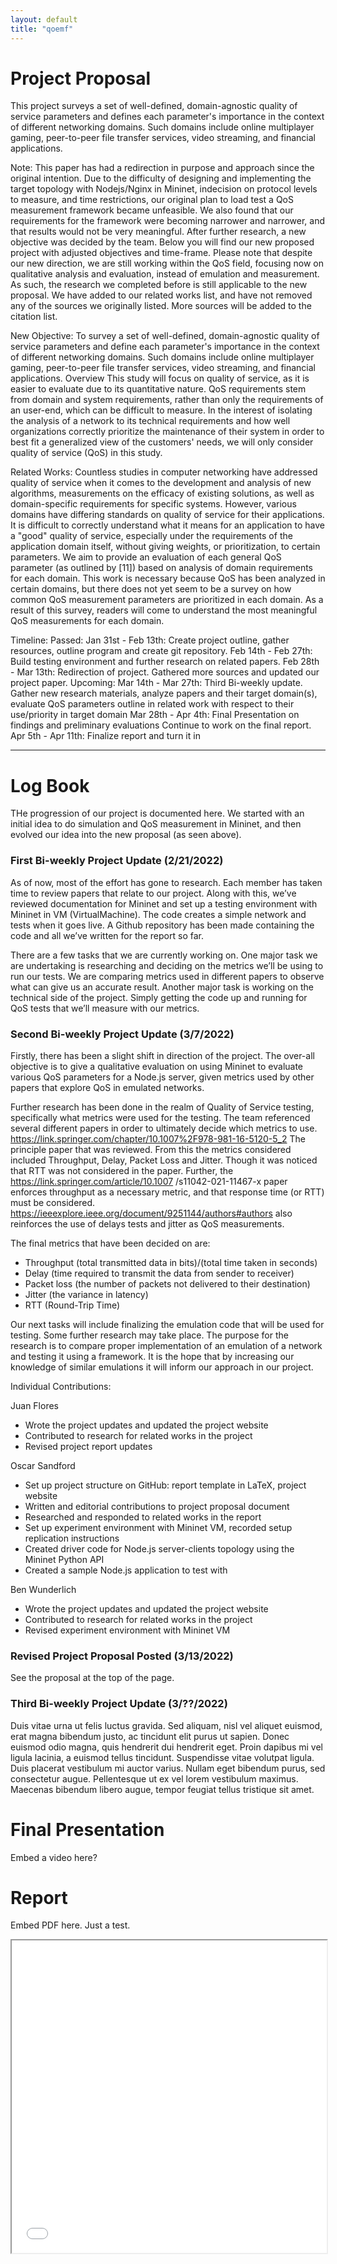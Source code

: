 ```yaml
---
layout: default
title: "qoemf"
---
```


# Project Proposal

This project surveys a set of well-defined, domain-agnostic quality of service parameters and defines each parameter's importance in the context of different networking domains. Such 
domains include online multiplayer gaming, peer-to-peer file transfer services, video streaming, and financial applications. 

Note: 
This paper has had a redirection in purpose and approach since the original intention.  Due to the difficulty of designing and implementing the target topology with Nodejs/Nginx in 
Mininet, indecision on protocol levels to measure, and time restrictions, our original plan to load test a QoS measurement framework became unfeasible. We also found that our 
requirements for the framework were becoming narrower and narrower, and that results would not be very meaningful. 
After further research, a new objective was decided by the team. Below you will find our new proposed project with adjusted objectives and time-frame. Please note that despite our 
new direction, we are still working within the QoS field, focusing now on qualitative analysis and evaluation, instead of emulation and measurement. As such, the research we 
completed before is still applicable to the new proposal. We have added to our related works list, and have not removed any of the sources we originally listed. More sources will be 
added to the citation list.  

New Objective:
To survey a set of well-defined, domain-agnostic quality of service parameters and define each parameter's importance in the context of different networking domains. Such domains 
include online multiplayer gaming, peer-to-peer file transfer services, video streaming, and financial applications.
Overview
This study will focus on quality of service, as it is easier to evaluate due to its quantitative nature. QoS requirements stem from domain and system requirements, rather than only 
the requirements of an user-end, which can be difficult to measure. In the interest of isolating the analysis of a network to its technical requirements and how well organizations 
correctly prioritize the maintenance of their system in order to best fit a generalized view of the customers' needs, we will only consider quality of service (QoS) in this study.  

Related Works:
Countless studies in computer networking have addressed quality of service when it comes to the development and analysis of new algorithms, measurements on the efficacy of existing 
solutions, as well as domain-specific requirements for specific systems. 
However, various domains have differing standards on quality of service for their applications. It is difficult to correctly understand what it means for an application to have a 
"good" quality of service, especially under the requirements of the application domain itself, without giving weights, or prioritization, to certain parameters. 
We aim to provide an evaluation of each general QoS parameter (as outlined by [11]) based on analysis of domain requirements for each domain. This work is necessary because QoS has 
been analyzed in certain domains, but there does not yet seem to be a survey on how common QoS measurement parameters are prioritized in each domain. As a result of this survey, 
readers will come to understand the most meaningful QoS measurements for each domain.

Timeline:
Passed:
Jan 31st - Feb 13th: Create project outline, gather resources, outline program and create git repository. 
Feb 14th - Feb 27th: Build testing environment and further research on related papers.
Feb 28th - Mar 13th: Redirection of project. Gathered more sources and updated our project paper. 
Upcoming:
Mar 14th - Mar 27th: Third Bi-weekly update. Gather new research materials, analyze papers and their target domain(s), evaluate QoS parameters outline in related work with respect to their use/priority in target domain 
Mar 28th - Apr 4th: Final Presentation on findings and preliminary evaluations Continue to work on the final report.
Apr 5th - Apr 11th: Finalize report and turn it in


* * *

# Log Book

THe progression of our project is documented here. We started with an initial idea to do simulation and QoS measurement in Mininet, and then evolved our idea into the new proposal (as seen above).


### First Bi-weekly Project Update (2/21/2022)

As  of now, most of the  effort has gone to research. Each member has taken time to review papers that relate to our project. Along with this, we’ve reviewed documentation for Mininet and set up a testing environment with Mininet in VM (VirtualMachine). The code creates a simple network and tests when it goes live. A Github repository has been made containing the code and all we’ve written for the report so far.

There are a few tasks that we are currently working on. One major task we are undertaking is researching and deciding on the metrics we’ll be using to run our tests. We are comparing metrics used in different papers to observe what can give us an accurate result. Another major task is working on the technical side of the project. Simply getting the code up and running for QoS tests that we’ll measure with our metrics.

### Second Bi-weekly Project Update (3/7/2022)

Firstly, there has been a slight shift in direction of the project. The over-all objective is to give a qualitative evaluation on using Mininet to evaluate various QoS parameters for
a Node.js server, given metrics used by other papers that explore QoS in emulated networks.

Further research has been done in the realm of Quality of Service testing, specifically what metrics were used for the testing. The team referenced several different papers in 
order to ultimately decide which metrics to use. https://link.springer.com/chapter/10.1007%2F978-981-16-5120-5_2 The principle paper that was reviewed. From this the metrics 
considered included Throughput, Delay, Packet Loss and Jitter. Though it was noticed that RTT was not considered in the paper. Further, the https://link.springer.com/article/10.1007
/s11042-021-11467-x paper enforces throughput as a necessary metric, and that response time (or RTT) must be considered. https://ieeexplore.ieee.org/document/9251144/authors#authors 
also reinforces the use of delays tests and jitter as QoS measurements.   

The final metrics that have been decided on are: 

- Throughput (total transmitted data in bits)/(total time taken in seconds)
- Delay (time required to transmit the data from sender to receiver)
- Packet loss (the number of packets not delivered to their destination)
- Jitter (the variance in latency)
- RTT (Round-Trip Time)

Our next tasks will include finalizing the emulation code that will be used for testing. Some further research may take place. The purpose for the research is to compare proper 
implementation of an emulation of a network and testing it using a framework. It is the hope that by increasing our knowledge of similar emulations it will inform our approach in our 
project. 

Individual Contributions:

Juan Flores
- Wrote the project updates and updated the project website
- Contributed to research for related works in the project
- Revised project report updates 

Oscar Sandford
- Set up project structure on GitHub: report template in LaTeX, project website
- Written and editorial contributions to project proposal document
- Researched and responded to related works in the report
- Set up experiment environment with Mininet VM, recorded setup replication instructions
- Created driver code for Node.js server-clients topology using the Mininet Python API
- Created a sample Node.js application to test with

Ben Wunderlich
- Wrote the project updates and updated the project website
- Contributed to research for related works in the project
- Revised experiment environment with Mininet VM

### Revised Project Proposal Posted (3/13/2022)

See the proposal at the top of the page.

### Third Bi-weekly Project Update (3/??/2022)

Duis vitae urna ut felis luctus gravida. Sed aliquam, nisl vel aliquet euismod, erat magna bibendum justo, ac tincidunt elit purus ut sapien. Donec euismod odio magna, quis hendrerit dui hendrerit eget. Proin dapibus mi vel ligula lacinia, a euismod tellus tincidunt. Suspendisse vitae volutpat ligula. Duis placerat vestibulum mi auctor varius. Nullam eget bibendum purus, sed consectetur augue. Pellentesque ut ex vel lorem vestibulum maximus. Maecenas bibendum libero augue, tempor feugiat tellus tristique sit amet.


# Final Presentation

Embed a video here?


# Report 

Embed PDF here. Just a test.
<iframe src="../report/report.pdf" width="100%" height="500px"></iframe>
